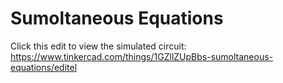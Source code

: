 # Sumoltaneous Equations

Click this edit to view the simulated circuit: https://www.tinkercad.com/things/1GZllZUpBbs-sumoltaneous-equations/editel
